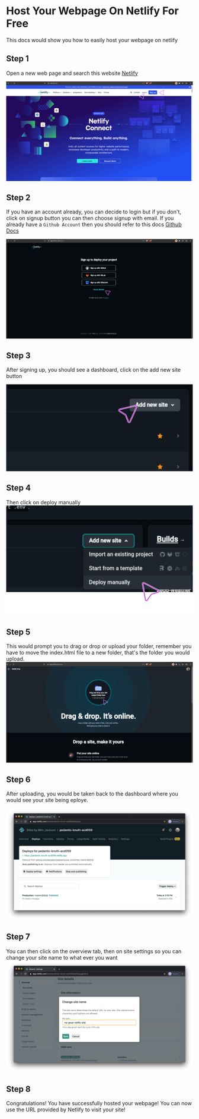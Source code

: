 # Host Your Webpage On Netlify For Free

This docs would show you how to easily host your webpage on netlify

## Step 1

Open a new web page and search this website [Netlify](https://netlify.app)

![Netlify Website](screenshots/netlify/img-1.png)

## Step 2

If you have an account already, you can decide to login but if you don't, click on signup button
you can then choose signup with email. If you already have a `Github Account` then you should refer to this docs [Github Docs](./GitHub-Pages.md)

![Login / Signup Page](screenshots/netlify/img-2.png)

## Step 3

After signing up, you should see a dashboard, click on the add new site button

![Login / Signup Page](screenshots/netlify/img-3.png)

## Step 4

Then click on deploy manually
![Login / Signup Page](screenshots/netlify/img-4.png)

## Step 5

This would prompt you to drag or drop or upload your folder, remember you have to move the index.html file to a new folder, that's the folder you would upload.
![Login / Signup Page](screenshots/netlify/img-5.png)

## Step 6

After uploading, you would be taken back to the dashboard where you would see your site being eploye.

![Login / Signup Page](screenshots/netlify/img-6.png)

## Step 7

You can then click on the overview tab, then on site settings so you can change your site name to what ever you want
![Login / Signup Page](screenshots/netlify/img-7.png)

## Step 8

Congratulations! You have successfully hosted your webpage! You can now use the URL provided by Netlify to visit your site!
